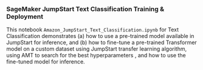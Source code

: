 ### SageMaker JumpStart Text Classification Training & Deployment
This notebook `Amazon_JumpStart_Text_Classification.ipynb` for Text Classification demonstrates (a) how to use a pre-trained model available in JumpStart for inference, and (b) how to fine-tune a pre-trained Transformer model on a custom dataset using JumpStart transfer learning algorithm, using AMT to search for the best hyperparameters , and how to use the fine-tuned model for inference.